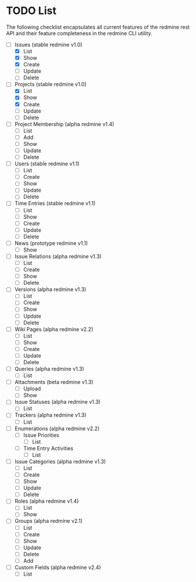 # TODO List

The following checklist encapsulates all current features of the redmine rest
API and their feature completeness in the redmine CLI utility.

* [ ] Issues (stable redmine v1.0)
    * [x] List
    * [x] Show
    * [x] Create
    * [ ] Update
    * [ ] Delete
* [ ] Projects (stable redmine v1.0)
    * [x] List
    * [x] Show
    * [x] Create
    * [ ] Update
    * [ ] Delete
* [ ] Project Membership (alpha redmine v1.4)
    * [ ] List
    * [ ] Add
    * [ ] Show
    * [ ] Update
    * [ ] Delete
* [ ] Users (stable redmine v1.1)
    * [ ] List
    * [ ] Create
    * [ ] Show
    * [ ] Update
    * [ ] Delete
* [ ] Time Entries (stable redmine v1.1)
    * [ ] List
    * [ ] Show
    * [ ] Create
    * [ ] Update
    * [ ] Delete
* [ ] News (prototype redmine v1.1)
    * [ ] Show
* [ ] Issue Relations (alpha redmine v1.3)
    * [ ] List
    * [ ] Create
    * [ ] Show
    * [ ] Delete
* [ ] Versions (alpha redmine v1.3)
    * [ ] List
    * [ ] Create
    * [ ] Show
    * [ ] Update
    * [ ] Delete
* [ ] Wiki Pages (alpha redmine v2.2)
    * [ ] List
    * [ ] Show
    * [ ] Create
    * [ ] Update
    * [ ] Delete
* [ ] Queries (alpha redmine v1.3)
    * [ ] List
* [ ] Attachments (beta redmine v1.3)
    * [ ] Upload
    * [ ] Show
* [ ] Issue Statuses (alpha redmine v1.3)
    * [ ] List
* [ ] Trackers (alpha redmine v1.3)
    * [ ] List
* [ ] Enumerations (alpha redmine v2.2)
    * [ ] Issue Priorities
        * [ ] List
    * [ ] Time Entry Activities
        * [ ] List
* [ ] Issue Categories (alpha redmine v1.3)
    * [ ] List
    * [ ] Create
    * [ ] Show
    * [ ] Update
    * [ ] Delete
* [ ] Roles (alpha redmine v1.4)
    * [ ] List
    * [ ] Show
* [ ] Groups (alpha redmine v2.1)
    * [ ] List
    * [ ] Create
    * [ ] Show
    * [ ] Update
    * [ ] Delete
    * [ ] Add
* [ ] Custom Fields (alpha redmine v2.4)
    * [ ] List
